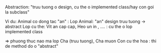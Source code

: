 Abstraction: "truu tuong o design, cu the o implemented class/hay con goi la subclass"

Vi du: Animal co dong tac "an" :
       Lop Animal: "an" design truu tuong -> abstract
       Lop cu the: Vit an cap cap, Heo un in , .... : cu the o lop implemented class

=> phuong thuc nao ma lop Cha (truu tuong), Cha muon Con cu the hoa : thi de method do o "abstract"

